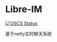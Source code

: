 # Libre-IM
[![OSCS Status](https://www.oscs1024.com/platform/badge/zc-libre/Libre-IM.svg?size=small)](https://www.oscs1024.com/project/zc-libre/Libre-IM?ref=badge_small)

基于netty实时聊天系统
